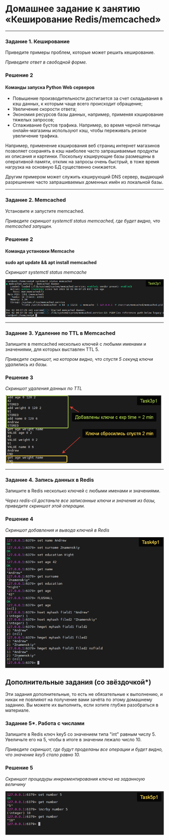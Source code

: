 # Домашнее задание к занятию «Кеширование Redis/memcached»

---

### Задание 1. Кеширование 

Приведите примеры проблем, которые может решить кеширование. 

*Приведите ответ в свободной форме.*

### Решение 2

#### Команды запуска  Python Web серверов

* Повышение производительности достигается за счет складывания в кэш данных, к которым чаще всего происходит обращение;
* Увеличение скорости ответа;
* Экономия ресурсов базы данных, например, применяя кэширование тяжелых запросов;
* Сглаживание бустов трафика. Например, во время черной пятницы онлайн-магазины используют кэш, чтобы переживать резкое увеличение трафика.

Например, применение кэширования веб страниц интернет магазинов позволяет сохранять в
кэш наиболее часто запрашиваемые продукты их описания и картинки. Поскольку кэширующие 
базы размещены в оперативной памяти, отклик на запросы очень быстрый, в тоже время 
нагрузка на основную БД существенно снижается.

Другим примером может служить кэширующий DNS сервер, выдающий разрешнение часто запрашиваемых доменных имён 
из локальной базы. 

---

### Задание 2. Memcached

Установите и запустите memcached.

*Приведите скриншот systemctl status memcached, где будет видно, что memcached запущен.*


### Решение 2

#### Команда установки Memcache

**sudo apt update && apt install memcached**


*Скриншот systemctl status memcache*

![Commit Task2](https://github.com/AndrewZnamenskiy/Memcached_Radis/blob/main/img/task2p1.png)


---

### Задание 3. Удаление по TTL в Memcached

Запишите в memcached несколько ключей с любыми именами и значениями, для которых выставлен TTL 5. 

*Приведите скриншот, на котором видно, что спустя 5 секунд ключи удалились из базы.*


### Решение 3


*Скриншот удаления данных по TTL*

![Commit Task3](https://github.com/AndrewZnamenskiy/Memcached_Radis/blob/main/img/task3p1.png)


---

### Задание 4. Запись данных в Redis

Запишите в Redis несколько ключей с любыми именами и значениями. 

*Через redis-cli достаньте все записанные ключи и значения из базы, приведите скриншот этой операции.*


### Решение 4


*Скриншот добавления и вывода ключей в Redis*

![Commit Task4](https://github.com/AndrewZnamenskiy/Memcached_Radis/blob/main/img/task4p1.png)


## Дополнительные задания (со звёздочкой*)
Эти задания дополнительные, то есть не обязательные к выполнению, и никак не повлияют на получение вами зачёта по этому домашнему заданию. Вы можете их выполнить, если хотите глубже разобраться в материале.

### Задание 5*. Работа с числами 

Запишите в Redis ключ key5 со значением типа "int" равным числу 5. Увеличьте его на 5, чтобы в итоге в значении лежало число 10.  

*Приведите скриншот, где будут проделаны все операции и будет видно, что значение key5 стало равно 10.*


### Решение 5


*Скриншот процедуры инкрементирования ключа на заданноую величину*

![Commit Task5](https://github.com/AndrewZnamenskiy/Memcached_Radis/blob/main/img/task5p1.png)






